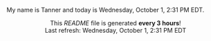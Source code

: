My name is Tanner and today is Wednesday, October 1, 2:31 PM EDT.

<p align="center">This <i>README</i> file is generated <b>every 3 hours</b>!</br>Last refresh: Wednesday, October 1, 2:31 PM EDT<br /></p>
